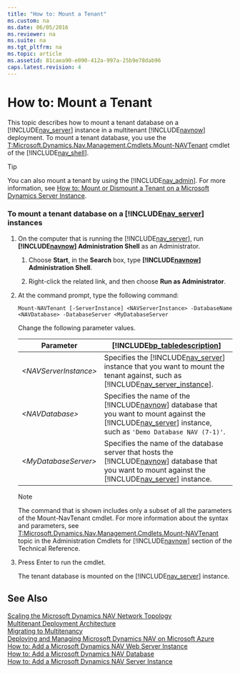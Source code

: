 ```yaml
---
title: "How to: Mount a Tenant"
ms.custom: na
ms.date: 06/05/2016
ms.reviewer: na
ms.suite: na
ms.tgt_pltfrm: na
ms.topic: article
ms.assetid: 81caea90-e090-412a-997a-25b9e78dab96
caps.latest.revision: 4
---
```

# How to: Mount a Tenant
This topic describes how to mount a tenant database on a [!INCLUDE[nav_server](../dynamics-nav/includes/nav_server_md.md)] instance in a multitenant [!INCLUDE[navnow](../dynamics-nav/includes/navnow_md.md)] deployment. To mount a tenant database, you use the [T:Microsoft.Dynamics.Nav.Management.Cmdlets.Mount\-NAVTenant](assetId:///T:Microsoft.Dynamics.Nav.Management.Cmdlets.Mount-NAVTenant) cmdlet of the [!INCLUDE[nav_shell](../dynamics-nav/includes/nav_shell_md.md)].  
  
> [!TIP]  
>  You can also mount a tenant by using the [!INCLUDE[nav_admin](../dynamics-nav/includes/nav_admin_md.md)]. For more information, see [How to: Mount or Dismount a Tenant on a Microsoft Dynamics Server Instance](../Topic/How%20to:%20Mount%20or%20Dismount%20a%20Tenant%20on%20a%20Microsoft%20Dynamics%20Server%20Instance.md).  
  
### To mount a tenant database on a [!INCLUDE[nav_server](../dynamics-nav/includes/nav_server_md.md)] instances  
  
1.  On the computer that is running the [!INCLUDE[nav_server](../dynamics-nav/includes/nav_server_md.md)], run **[!INCLUDE[navnow](../dynamics-nav/includes/navnow_md.md)] Administration Shell** as an Administrator.  
  
    1.  Choose **Start**, in the **Search** box, type **[!INCLUDE[navnow](../dynamics-nav/includes/navnow_md.md)] Administration Shell**.  
  
    2.  Right\-click the related link, and then choose **Run as Administrator**.  
  
2.  At the command prompt, type the following command:  
  
    ```  
    Mount-NAVTenant [-ServerInstance] <NAVServerInstance> -DatabaseName <NAVDatabase> -DatabaseServer <MyDatabaseServer  
    ```  
  
     Change the following parameter values.  
  
    |Parameter|[!INCLUDE[bp_tabledescription](../dynamics-nav/includes/bp_tabledescription_md.md)]|  
    |---------------|---------------------------------------|  
    |*\<NAVServerInstance\>*|Specifies the [!INCLUDE[nav_server](../dynamics-nav/includes/nav_server_md.md)] instance that you want to mount the tenant against, such as [!INCLUDE[nav_server_instance](../dynamics-nav/includes/nav_server_instance_md.md)].|  
    |*\<NAVDatabase\>*|Specifies the name of the [!INCLUDE[navnow](../dynamics-nav/includes/navnow_md.md)] database that you want to mount against the [!INCLUDE[nav_server](../dynamics-nav/includes/nav_server_md.md)] instance, such as `'Demo Database NAV (7-1)'`.|  
    |*\<MyDatabaseServer\>*|Specifies the name of the database server that hosts the [!INCLUDE[navnow](../dynamics-nav/includes/navnow_md.md)] database that you want to mount against the [!INCLUDE[nav_server](../dynamics-nav/includes/nav_server_md.md)] instance.|  
  
    > [!NOTE]  
    >  The command that is shown includes only a subset of all the parameters of the Mount\-NavTenant cmdlet. For more information about the syntax and parameters, see [T:Microsoft.Dynamics.Nav.Management.Cmdlets.Mount\-NAVTenant](assetId:///T:Microsoft.Dynamics.Nav.Management.Cmdlets.Mount-NAVTenant) topic in the Administration Cmdlets for [!INCLUDE[navnow](../dynamics-nav/includes/navnow_md.md)] section of the Technical Reference.  
  
3.  Press Enter to run the cmdlet.  
  
     The tenant database is mounted on the [!INCLUDE[nav_server](../dynamics-nav/includes/nav_server_md.md)] instance.  
  
## See Also  
 [Scaling the Microsoft Dynamics NAV Network Topology](../dynamics-nav/Scaling-the-Microsoft-Dynamics-NAV-Network-Topology.md)   
 [Multitenant Deployment Architecture](../dynamics-nav/Multitenant-Deployment-Architecture.md)   
 [Migrating to Multitenancy](../dynamics-nav/Migrating-to-Multitenancy.md)   
 [Deploying and Managing Microsoft Dynamics NAV on Microsoft Azure](../dynamics-nav/Deploying-and-Managing-Microsoft-Dynamics-NAV-on-Microsoft-Azure.md)   
 [How to: Add a Microsoft Dynamics NAV Web Server Instance](../Topic/How%20to:%20Add%20a%20Microsoft%20Dynamics%20NAV%20Web%20Server%20Instance.md)   
 [How to: Add a Microsoft Dynamics NAV Database](../Topic/How%20to:%20Add%20a%20Microsoft%20Dynamics%20NAV%20Database.md)   
 [How to: Add a Microsoft Dynamics NAV Server Instance](../Topic/How%20to:%20Add%20a%20Microsoft%20Dynamics%20NAV%20Server%20Instance.md)